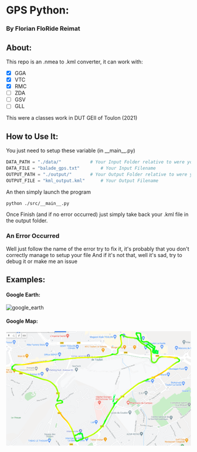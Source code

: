 # GPS Python:
### By Florian FloRide Reimat
## About:
This repo is an .nmea to .kml converter, it can work with:
- [x] GGA 
- [x] VTC
- [x] RMC
- [ ] ZDA
- [ ] GSV 
- [ ] GLL 

This were a classes work in DUT GEII of Toulon (2021)

## How to Use It:
You just need to setup these variable (in \_\_main\_\_.py)
```py
DATA_PATH = "./data/"			# Your Input Folder relative to were you launch the program
DATA_FILE = "balade_gps.txt"		# Your Input Filename
OUTPUT_PATH = "./output/"		# Your Output Folder relative to were you launch the program
OUTPUT_FILE = "kml_output.kml"		# Your Output Filename
```
An then simply launch the program
```sh
python ./src/__main__.py
```
Once Finish (and if no error occurred) just simply take back your .kml file in the output folder.
### An Error Occurred 
Well just follow the name of the error try to fix it, it's probably that you don't correctly manage to setup your file
And if it's not that, well it's sad, try to debug it or make me an issue

## Examples:
#### Google Earth:
![google_earth](./images/google_earth.png)

#### Google Map:
![google_map](./images/google_map.png)
